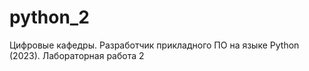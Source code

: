 # python_2
Цифровые кафедры. Разработчик прикладного ПО на языке Python (2023). Лабораторная работа 2
